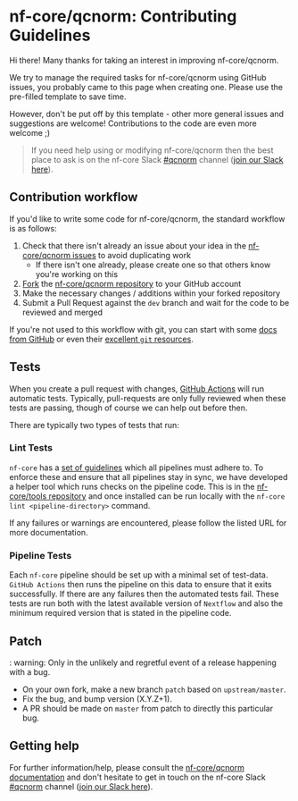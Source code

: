 # nf-core/qcnorm: Contributing Guidelines

Hi there!
Many thanks for taking an interest in improving nf-core/qcnorm.

We try to manage the required tasks for nf-core/qcnorm using GitHub issues, you probably came to this page when creating one.
Please use the pre-filled template to save time.

However, don't be put off by this template - other more general issues and suggestions are welcome!
Contributions to the code are even more welcome ;)

> If you need help using or modifying nf-core/qcnorm then the best place to ask is on the nf-core Slack [#qcnorm](https://nfcore.slack.com/channels/qcnorm) channel ([join our Slack here](https://nf-co.re/join/slack)).

## Contribution workflow

If you'd like to write some code for nf-core/qcnorm, the standard workflow is as follows:

1. Check that there isn't already an issue about your idea in the [nf-core/qcnorm issues](https://github.com/nf-core/qcnorm/issues) to avoid duplicating work
    * If there isn't one already, please create one so that others know you're working on this
2. [Fork](https://help.github.com/en/github/getting-started-with-github/fork-a-repo) the [nf-core/qcnorm repository](https://github.com/nf-core/qcnorm) to your GitHub account
3. Make the necessary changes / additions within your forked repository
4. Submit a Pull Request against the `dev` branch and wait for the code to be reviewed and merged

If you're not used to this workflow with git, you can start with some [docs from GitHub](https://help.github.com/en/github/collaborating-with-issues-and-pull-requests) or even their [excellent `git` resources](https://try.github.io/).

## Tests

When you create a pull request with changes, [GitHub Actions](https://github.com/features/actions) will run automatic tests.
Typically, pull-requests are only fully reviewed when these tests are passing, though of course we can help out before then.

There are typically two types of tests that run:

### Lint Tests

`nf-core` has a [set of guidelines](https://nf-co.re/developers/guidelines) which all pipelines must adhere to.
To enforce these and ensure that all pipelines stay in sync, we have developed a helper tool which runs checks on the pipeline code. This is in the [nf-core/tools repository](https://github.com/nf-core/tools) and once installed can be run locally with the `nf-core lint <pipeline-directory>` command.

If any failures or warnings are encountered, please follow the listed URL for more documentation.

### Pipeline Tests

Each `nf-core` pipeline should be set up with a minimal set of test-data.
`GitHub Actions` then runs the pipeline on this data to ensure that it exits successfully.
If there are any failures then the automated tests fail.
These tests are run both with the latest available version of `Nextflow` and also the minimum required version that is stated in the pipeline code.

## Patch

: warning: Only in the unlikely and regretful event of a release happening with a bug.

* On your own fork, make a new branch `patch` based on `upstream/master`.
* Fix the bug, and bump version (X.Y.Z+1).
* A PR should be made on `master` from patch to directly this particular bug.

## Getting help

For further information/help, please consult the [nf-core/qcnorm documentation](https://nf-co.re/nf-core/qcnorm/docs) and don't hesitate to get in touch on the nf-core Slack [#qcnorm](https://nfcore.slack.com/channels/qcnorm) channel ([join our Slack here](https://nf-co.re/join/slack)).
